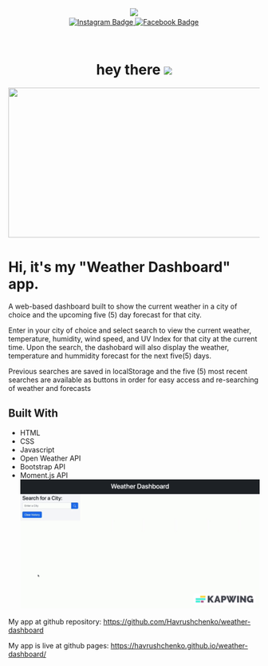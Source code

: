 <div id="header" align="center">
  <img src="https://media.giphy.com/media/jdPMeyv9rn0hZHh8n9/giphy.gif" width="100"/>
</div>
<div id="badges" align="center">
<a href="https://www.instagram.com/xxfriendlyfirexx/">
  <img src="https://img.shields.io/badge/Instagram-orange?style=for-the-badge&logo=instagram&logoColor=white" alt="Instagram Badge"/>
</a>
<a href="https://www.facebook.com/havrushchenko.volodya">
  <img src="https://img.shields.io/badge/Facebook-blue?style=for-the-badge&logo=facebook&logoColor=white" alt="Facebook Badge"/>
</a>
  <p><img src="https://komarev.com/ghpvc/?username=Havrushchenko&style=flat-square&color=blue" alt=""/></p>
<h1>
  hey there
  <img src="https://media.giphy.com/media/hvRJCLFzcasrR4ia7z/giphy.gif" width="30px"/>
</h1>
</div>
<div align="center">
  <img src="https://media.giphy.com/media/dWesBcTLavkZuG35MI/giphy.gif" width="600" height="300"/>
</div>

# Hi, it's my "Weather Dashboard" app.

A web-based dashboard built to show the current weather in a city of choice and the upcoming five (5) day forecast for that city.

Enter in your city of choice and select search to view the current weather, temperature, humidity, wind speed, and UV Index for that city at the current time. Upon the search, the dashobard will also display the weather, temperature and hummidity forecast for the next five(5) days.

Previous searches are saved in localStorage and the five (5) most recent searches are available as buttons in order for easy access and re-searching of weather and forecasts

## Built With

- HTML
- CSS
- Javascript
- Open Weather API
- Bootstrap API
- Moment.js API
  ![Demonstration of the Work Day Scheduler.](./assets/img/weather-dashboard.gif)

My app at github repository: https://github.com/Havrushchenko/weather-dashboard

My app is live at github pages: https://havrushchenko.github.io/weather-dashboard/